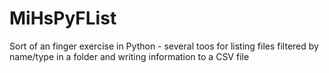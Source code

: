 # MiHsPyFList
Sort of an finger exercise in Python - several toos for listing files filtered by name/type in a folder and writing information to a CSV file
